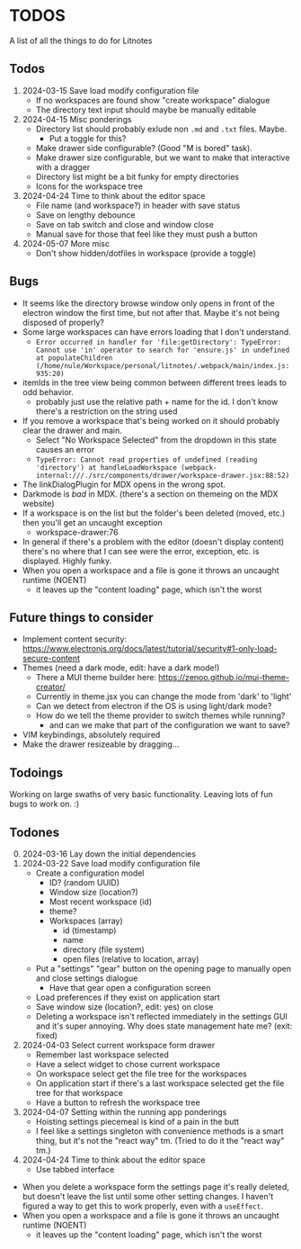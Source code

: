 # TODOS

A list of all the things to do for Litnotes

## Todos

1) 2024-03-15 Save load modify configuration file
    - If no workspaces are found show "create workspace" dialogue
    - The directory text input should maybe be manually editable
4) 2024-04-15 Misc ponderings
    - Directory list should probably exlude non `.md` and `.txt` files. Maybe.
        - Put a toggle for this?
    - Make drawer side configurable? (Good "M is bored" task).
    - Make drawer size configurable, but we want to make that interactive with a dragger
    - Directory list might be a bit funky for empty directories
    - Icons for the workspace tree
5) 2024-04-24 Time to think about the editor space
    - File name (and workspace?) in header with save status
    - Save on lengthy debounce
    - Save on tab switch and close and window close
    - Manual save for those that feel like they must push a button
6) 2024-05-07 More misc
    - Don't show hidden/dotfiles in workspace (provide a toggle)

## Bugs

- It seems like the directory browse window only opens in front of the electron window the first time, but not after that. Maybe it's not being disposed of properly?
- Some large workspaces can have errors loading that I don't understand.
  - `Error occurred in handler for 'file:getDirectory': TypeError: Cannot use 'in' operator to search for 'ensure.js' in undefined at populateChildren (/home/nule/Workspace/personal/litnotes/.webpack/main/index.js:935:20)`
- itemIds in the tree view being common between different trees leads to odd behavior.
  - probably just use the relative path + name for the id. I don't know there's a restriction on the string used
- If you remove a workspace that's being worked on it should probably clear the drawer and main.
  - Select "No Workspace Selected" from the dropdown in this state causes an error
  - `TypeError: Cannot read properties of undefined (reading 'directory')
at handleLoadWorkspace (webpack-internal:///./src/components/drawer/workspace-drawer.jsx:88:52)`
- The linkDialogPlugin for MDX opens in the wrong spot.
- Darkmode is _bad_ in MDX. (there's a section on themeing on the MDX website)
- If a workspace is on the list but the folder's been deleted (moved, etc.) then you'll get an uncaught exception
    - workspace-drawer:76
- In general if there's a problem with the editor (doesn't display content) there's no where that I can see were the error, exception, etc. is displayed. Highly funky.
- When you open a workspace and a file is gone it throws an uncaught runtime (NOENT)
  - it leaves up the "content loading" page, which isn't the worst

## Future things to consider

- Implement content security: https://www.electronjs.org/docs/latest/tutorial/security#1-only-load-secure-content
- Themes (need a dark mode, edit: have a dark mode!)
  - There a MUI theme builder here: https://zenoo.github.io/mui-theme-creator/
  - Currently in theme.jsx you can change the mode from 'dark' to 'light'
  - Can we detect from electron if the OS is using light/dark mode?
  - How do we tell the theme provider to switch themes while running?
    - and can we make that part of the configuration we want to save?
- VIM keybindings, absolutely required
- Make the drawer resizeable by dragging...

## Todoings

Working on large swaths of very basic functionality. Leaving lots of fun bugs to work on. :)

## Todones

0) 2024-03-16 Lay down the initial dependencies
1) 2024-03-22 Save load modify configuration file
    - Create a configuration model
        - ID? (random UUID)
        - Window size (location?)
        - Most recent workspace (id)
        - theme?
        - Workspaces (array)
            - id (timestamp)
            - name
            - directory (file system)
            - open files (relative to location, array)
    - Put a "settings" "gear" button on the opening page to manually open and close settings dialogue
        - Have that gear open a configuration screen
    - Load preferences if they exist on application start
    - Save window size (location?, edit: yes) on close
    - Deleting a workspace isn't reflected immediately in the settings GUI and it's super annoying. Why does state management hate me? (exit: fixed)
2) 2024-04-03 Select current workspace form drawer
    - Remember last workspace selected
    - Have a select widget to chose current workspace
    - On workspace select get the file tree for the workspaces
    - On application start if there's a last workspace selected get the file tree for that workspace
    - Have a button to refresh the workspace tree
3) 2024-04-07 Setting within the running app ponderings
    - Hoisting settings piecemeal is kind of a pain in the butt
    - I feel like a settings singleton with convenience methods is a smart thing, but it's not the "react way" tm. (Tried to do it the "react way" tm.)
5) 2024-04-24 Time to think about the editor space
    - Use tabbed interface

- When you delete a workspace form the settings page it's really deleted, but doesn't leave the list until some other setting changes. I haven't figured a way to get this to work properly, even with a `useEffect`.
- When you open a workspace and a file is gone it throws an uncaught runtime (NOENT)
    - it leaves up the "content loading" page, which isn't the worst
